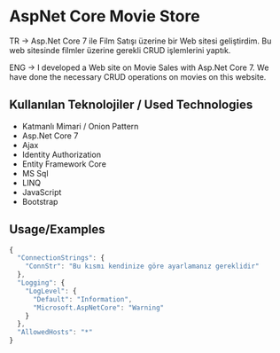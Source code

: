 # AspNet Core Movie Store
TR -> Asp.Net Core 7 ile Film Satışı üzerine bir Web sitesi geliştirdim. Bu web sitesinde filmler üzerine gerekli CRUD işlemlerini yaptık.

ENG -> I developed a Web site on Movie Sales with Asp.Net Core 7. We have done the necessary CRUD operations on movies on this website.
## Kullanılan Teknolojiler / Used Technologies

- Katmanlı Mimari / Onion Pattern
- Asp.Net Core 7
- Ajax
- Identity Authorization
- Entity Framework Core
- MS Sql
- LINQ
- JavaScript
- Bootstrap
## Usage/Examples
``` javascript
{
  "ConnectionStrings": {
    "ConnStr": "Bu kısmı kendinize göre ayarlamanız gereklidir"
  },
  "Logging": {
    "LogLevel": {
      "Default": "Information",
      "Microsoft.AspNetCore": "Warning"
    }
  },
  "AllowedHosts": "*"
}

```

